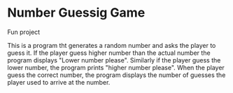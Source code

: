 # Number Guessig Game
Fun project

This is a program tht generates a random number and asks the player to guess it. If the player guess higher number than the actual number the program displays "Lower number please". Similarly if the player guess the lower number, the program prints "higher number please".
When the player guess the correct number, the program displays the number of guesses the player used to arrive at the number.
